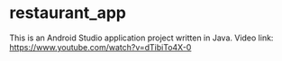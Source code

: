 # restaurant_app
This is an Android Studio application project written in Java.
Video link: https://www.youtube.com/watch?v=dTibiTo4X-0
